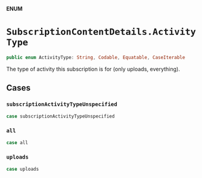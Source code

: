 **ENUM**

# `SubscriptionContentDetails.ActivityType`

```swift
public enum ActivityType: String, Codable, Equatable, CaseIterable
```

The type of activity this subscription is for (only uploads, everything).

## Cases
### `subscriptionActivityTypeUnspecified`

```swift
case subscriptionActivityTypeUnspecified
```

### `all`

```swift
case all
```

### `uploads`

```swift
case uploads
```

